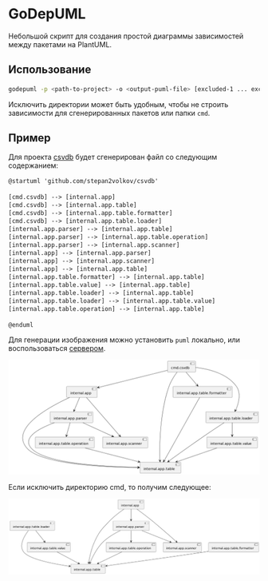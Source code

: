 # GoDepUML

Небольшой скрипт для создания простой диаграммы зависимостей между пакетами на PlantUML.

## Использование

```bash
godepuml -p <path-to-project> -o <output-puml-file> [excluded-1 ... excluded-N]
```

Исключить директории может быть удобным, чтобы не строить зависимости для сгенерированных пакетов или папки `cmd`.

## Пример

Для проекта [csvdb](https://github.com/stepan2volkov/csvdb) будет сгенерирован файл со следующим содержанием:
```puml
@startuml 'github.com/stepan2volkov/csvdb'

[cmd.csvdb] --> [internal.app]
[cmd.csvdb] --> [internal.app.table]
[cmd.csvdb] --> [internal.app.table.formatter]
[cmd.csvdb] --> [internal.app.table.loader]
[internal.app.parser] --> [internal.app.table]
[internal.app.parser] --> [internal.app.table.operation]
[internal.app.parser] --> [internal.app.scanner]
[internal.app] --> [internal.app.parser]
[internal.app] --> [internal.app.scanner]
[internal.app] --> [internal.app.table]
[internal.app.table.formatter] --> [internal.app.table]
[internal.app.table.value] --> [internal.app.table]
[internal.app.table.loader] --> [internal.app.table]
[internal.app.table.loader] --> [internal.app.table.value]
[internal.app.table.operation] --> [internal.app.table]

@enduml
```

Для генерации изображения можно установить `puml` локально, или воспользоваться [сервером](http://www.plantuml.com/plantuml/uml).

![csvdb logo](/images/csvdb.png)

Если исключить директорию cmd, то получим следующее:

![csvdb logo](/images/csvdb_without_cmd.png)
